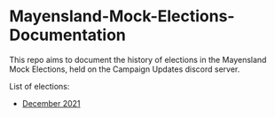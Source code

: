 # Mayensland-Mock-Elections-Documentation

This repo aims to document the history of elections in the Mayensland Mock Elections, held on the Campaign Updates discord server.

List of elections:
- [December 2021](election_2021-12)